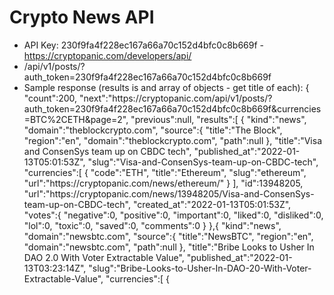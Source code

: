 # Crypto News API
- API Key: 230f9fa4f228ec167a66a70c152d4bfc0c8b669f - https://cryptopanic.com/developers/api/
- /api/v1/posts/?auth_token=230f9fa4f228ec167a66a70c152d4bfc0c8b669f
- Sample response (results is and array of objects - get title of each): 
{
   "count":200,
   "next":"https:\/\/cryptopanic.com\/api\/v1\/posts\/?auth_token=230f9fa4f228ec167a66a70c152d4bfc0c8b669f&currencies=BTC%2CETH&page=2",
   "previous":null,
   "results":[
      {
         "kind":"news",
         "domain":"theblockcrypto.com",
         "source":{
            "title":"The Block",
            "region":"en",
            "domain":"theblockcrypto.com",
            "path":null
         },
         "title":"Visa and ConsenSys team up on CBDC tech",
         "published_at":"2022-01-13T05:01:53Z",
         "slug":"Visa-and-ConsenSys-team-up-on-CBDC-tech",
         "currencies":[
            {
               "code":"ETH",
               "title":"Ethereum",
               "slug":"ethereum",
               "url":"https:\/\/cryptopanic.com\/news\/ethereum\/"
            }
         ],
         "id":13948205,
         "url":"https:\/\/cryptopanic.com\/news\/13948205\/Visa-and-ConsenSys-team-up-on-CBDC-tech",
         "created_at":"2022-01-13T05:01:53Z",
         "votes":{
            "negative":0,
            "positive":0,
            "important":0,
            "liked":0,
            "disliked":0,
            "lol":0,
            "toxic":0,
            "saved":0,
            "comments":0
         }
},{
         "kind":"news",
         "domain":"newsbtc.com",
         "source":{
            "title":"NewsBTC",
            "region":"en",
            "domain":"newsbtc.com",
            "path":null
         },
         "title":"Bribe Looks to Usher In DAO 2.0 With Voter Extractable Value",
         "published_at":"2022-01-13T03:23:14Z",
         "slug":"Bribe-Looks-to-Usher-In-DAO-20-With-Voter-Extractable-Value",
         "currencies":[
            { 


